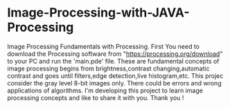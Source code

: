 # Image-Processing-with-JAVA-Processing
Image Processing Fundamentals with Processing.
First You need to download the Processing software from "https://processing.org/download" to your PC and run the 'main.pde' file.
These are fundamental concepts of image processing begins from brightness,contrast changing,automatic contrast and goes until filters,edge detection,live histogram,etc.
This projec consider the gray level 8-bit images only.
There could be errors and wrong applications of algorithms.
I'm developing this project to learn image processing concepts and like to share it with you.
Thank you !
